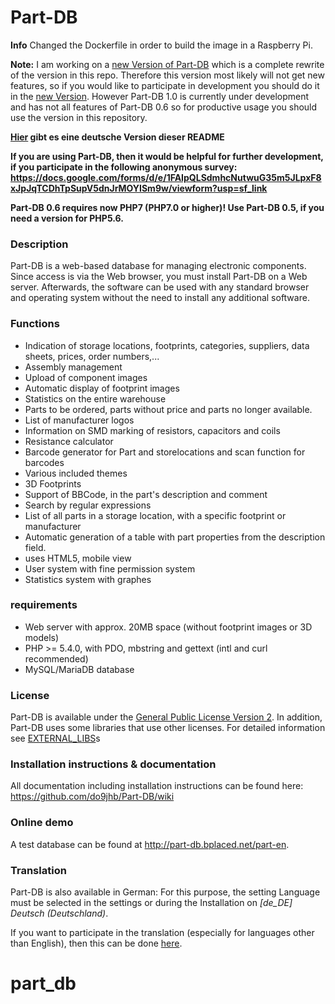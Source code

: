 # Part-DB

**Info** Changed the Dockerfile in order to build the image in a Raspberry Pi.

**Note:** I am working on a [new Version of Part-DB](https://github.com/Part-DB/Part-DB-symfony) which is a complete rewrite of the version in this repo. Therefore this version most likely will not get new features, so if you would like to participate in development you should do it in the [new Version](https://github.com/Part-DB/Part-DB-symfony). However Part-DB 1.0 is currently under development and has not all features of Part-DB 0.6 so for productive usage you should use the version in this repository.  

**[Hier](README_DE.md) gibt es eine deutsche Version dieser README**

**If you are using Part-DB, then it would be helpful for further development, if you participate in the following anonymous survey:
https://docs.google.com/forms/d/e/1FAIpQLSdmhcNutwuG35m5JLpxF8xJpJqTCDhTpSupV5dnJrMOYISm9w/viewform?usp=sf_link**

**Part-DB 0.6 requires now PHP7 (PHP7.0 or higher)! Use Part-DB 0.5, if you need a version for PHP5.6.**

### Description

Part-DB is a web-based database for managing electronic components. Since access is via the Web browser, you must install Part-DB on a Web server. Afterwards, the software can be used with any standard browser and operating system without the need to install any additional software.

### Functions

* Indication of storage locations, footprints, categories, suppliers, data sheets, prices, order numbers,...
* Assembly management
* Upload of component images
* Automatic display of footprint images
* Statistics on the entire warehouse
* Parts to be ordered, parts without price and parts no longer available.
* List of manufacturer logos
* Information on SMD marking of resistors, capacitors and coils
* Resistance calculator
* Barcode generator for Part and storelocations and scan function for barcodes
* Various included themes
* 3D Footprints
* Support of BBCode, in the part's description and comment
* Search by regular expressions
* List of all parts in a storage location, with a specific footprint or manufacturer
* Automatic generation of a table with part properties from the description field.
* uses HTML5, mobile view
* User system with fine permission system
* Statistics system with graphes

### requirements

* Web server with approx. 20MB space (without footprint images or 3D models)
* PHP >= 5.4.0, with PDO, mbstring and gettext (intl and curl recommended)
* MySQL/MariaDB database

### License
Part-DB is available under the [General Public License Version 2](https://www.gnu.org/licenses/old-licenses/gpl-2.0.de.html).
In addition, Part-DB uses some libraries that use other licenses. 
For detailed information see [EXTERNAL_LIBS](readme/EXTERNAL_LIBS.md)s

### Installation instructions & documentation

All documentation including installation instructions can be found here:
<https://github.com/do9jhb/Part-DB/wiki>

### Online demo

A test database can be found at <http://part-db.bplaced.net/part-en>.

### Translation
Part-DB is also available in German: For this purpose, the setting Language must be selected in the settings or during the 
Installation on _[de_DE] Deutsch (Deutschland)_. 

If you want to participate in the translation (especially for languages other than English), 
then this can be done [here](https://crowdin.com/project/part-db).
# part_db
